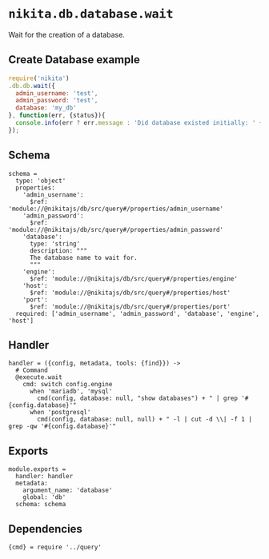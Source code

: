 
# `nikita.db.database.wait`

Wait for the creation of a database.

## Create Database example

```js
require('nikita')
.db.db.wait({
  admin_username: 'test',
  admin_password: 'test',
  database: 'my_db'
}, function(err, {status}){
  console.info(err ? err.message : 'Did database existed initially: ' + !status);
});
```

## Schema

    schema =
      type: 'object'
      properties:
        'admin_username':
          $ref: 'module://@nikitajs/db/src/query#/properties/admin_username'
        'admin_password':
          $ref: 'module://@nikitajs/db/src/query#/properties/admin_password'
        'database':
          type: 'string'
          description: """
          The database name to wait for.
          """
        'engine':
          $ref: 'module://@nikitajs/db/src/query#/properties/engine'
        'host':
          $ref: 'module://@nikitajs/db/src/query#/properties/host'
        'port':
          $ref: 'module://@nikitajs/db/src/query#/properties/port'
      required: ['admin_username', 'admin_password', 'database', 'engine', 'host']

## Handler

    handler = ({config, metadata, tools: {find}}) ->
      # Command
      @execute.wait
        cmd: switch config.engine
          when 'mariadb', 'mysql'
            cmd(config, database: null, "show databases") + " | grep '#{config.database}'"
          when 'postgresql'
            cmd(config, database: null, null) + " -l | cut -d \\| -f 1 | grep -qw '#{config.database}'"

## Exports

    module.exports =
      handler: handler
      metadata:
        argument_name: 'database'
        global: 'db'
      schema: schema

## Dependencies

    {cmd} = require '../query'

